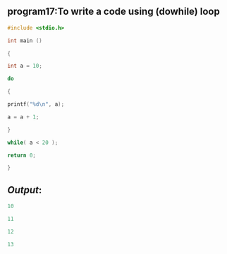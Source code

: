 ## program17:To write a code using (dowhile) loop
```C
#include <stdio.h>

int main ()

{

int a = 10;

do

{

printf("%d\n", a);

a = a + 1;

}

while( a < 20 );

return 0;

}
```
## *Output*: 
```C
10

11

12

13
